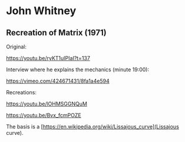 # John Whitney

## Recreation of Matrix (1971)

Original:

https://youtu.be/ryKT1uIPIaI?t=137


Interview where he explains the mechanics (minute 19:00):

https://vimeo.com/424671431/8fa1a4e594


Recreations:

https://youtu.be/lOHMSGGNQuM

https://youtu.be/Bvx_fcmPOZE


The basis is a [https://en.wikipedia.org/wiki/Lissajous_curve](Lissajous curve).
